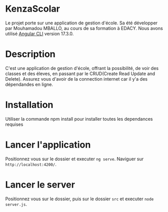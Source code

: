 # KenzaScolar
Le projet porte sur une application de gestion d'école.
Sa été développer par Mouhamadou MBALLO, au cours de sa formation à EDACY.
Nous avons utilisé [Angular CLI](https://github.com/angular/angular-cli) version 17.3.0.

# Description
C'est une application de gestion d'école, offrant la possibilité, de voir des classes et des éleves, en passant par le CRUD(Create Read Update and Delete).
Assurez vous d'avoir de la connection internet car il y'a des dépendandes en ligne.

# Installation
Utiliser la commande npm install pour installer toutes les dependances requises

# Lancer l'application
Positionnez vous sur le dossier et executer `ng serve`. Naviguer sur `http://localhost:4200/`. 

# Lancer le server 

Positionnez vous sur le dossier, puis sur le dossier `src` et executer `node server.js`. 


